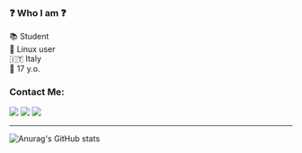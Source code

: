 <h3> ❓ Who I am ❓ </h3>
  
📚 Student </br>
🐧 Linux user </br>
🇮🇹 Italy </br>
👨 17 y.o. </br>

<h3> Contact Me: </h3>
  
[<img src="https://img.shields.io/badge/GitHub-grey?style=for-the-badge&logo=github" />](https://github.com/ginop-1)
[<img src="https://img.shields.io/badge/Reddit-grey?style=for-the-badge&logo=reddit" />](https://www.reddit.com/user/Take_F)
[<img src="https://img.shields.io/badge/Telegram-grey?style=for-the-badge&logo=telegram" />](https://telegram.me/ilginop)

---

![Anurag's GitHub stats](https://github-readme-stats.vercel.app/api?username=ginop-1&show_icons=true) </br>
